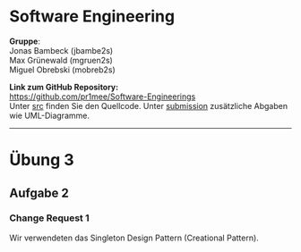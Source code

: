 # Software Engineering
**Gruppe**:\
Jonas Bambeck (jbambe2s)\
Max Grünewald (mgruen2s)\
Miguel Obrebski (mobreb2s)

**Link zum GitHub Repository:**\
https://github.com/pr1mee/Software-Engineerings \
Unter [src](src) finden Sie den Quellcode. Unter [submission](submission) zusätzliche Abgaben wie UML-Diagramme.


--------------------

# Übung 3
## Aufgabe 2
### Change Request 1
Wir verwendeten das Singleton Design Pattern (Creational Pattern).

